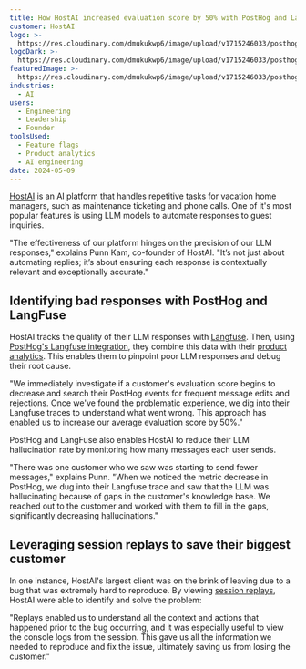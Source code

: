 ```yaml
---
title: How HostAI increased evaluation score by 50% with PostHog and LangFuse
customer: HostAI
logo: >-
  https://res.cloudinary.com/dmukukwp6/image/upload/v1715246033/posthog.com/contents/host-ai-logo.jpg
logoDark: >-
  https://res.cloudinary.com/dmukukwp6/image/upload/v1715246033/posthog.com/contents/host-ai-logo.jpg
featuredImage: >-
  https://res.cloudinary.com/dmukukwp6/image/upload/v1715246033/posthog.com/contents/hostai-screenshot.png
industries:
  - AI
users:
  - Engineering
  - Leadership
  - Founder
toolsUsed:
  - Feature flags
  - Product analytics
  - AI engineering
date: 2024-05-09
---
```


[HostAI](https://hostai.app/) is an AI platform that handles repetitive tasks for vacation home managers, such as maintenance ticketing and phone calls. One of it's most popular features is using LLM models to automate responses to guest inquiries.

"The effectiveness of our platform hinges on the precision of our LLM responses," explains Punn Kam, co-founder of HostAI. "It’s not just about automating replies; it’s about ensuring each response is contextually relevant and exceptionally accurate."

## Identifying bad responses with PostHog and LangFuse

HostAI tracks the quality of their LLM responses with [Langfuse](https://langfuse.com/). Then, using [PostHog's Langfuse integration](/docs/product-analytics/llms#langfuse), they combine this data with their [product analytics](/product-analytics). This enables them to pinpoint poor LLM responses and debug their root cause.

"We immediately investigate if a customer's evaluation score begins to decrease and search their PostHog events for frequent message edits and rejections. Once we've found the problematic experience, we dig into their Langfuse traces to understand what went wrong. This approach has enabled us to increase our average evaluation score by 50%."

<BorderWrapper>
<Quote
    imageSource="/images/customers/punn-kam.jpeg"
    size="md"
    name="Punn Kam"
    title="Co-founder, HostAI"
    quote={`"PostHog and LangFuse enable us to spot early signs of dissatifaction with our app. So far, we've been able to reach out to 10 customers and prevent them from churning because of this."`}
/>
</BorderWrapper>

PostHog and LangFuse also enables HostAI to reduce their LLM hallucination rate by monitoring how many messages each user sends.

"There was one customer who we saw was starting to send fewer messages," explains Punn. "When we noticed the metric decrease in PostHog, we dug into their Langfuse trace and saw that the LLM was hallucinating because of gaps in the customer's knowledge base. We reached out to the customer and worked with them to fill in the gaps, significantly decreasing hallucinations."

## Leveraging session replays to save their biggest customer

In one instance, HostAI's largest client was on the brink of leaving due to a bug that was extremely hard to reproduce. By viewing [session replays](/session-replay), HostAI were able to identify and solve the problem:

"Replays enabled us to understand all the context and actions that happened prior to the bug occurring, and it was especially useful to view the console logs from the session. This gave us all the information we needed to reproduce and fix the issue, ultimately saving us from losing the customer."